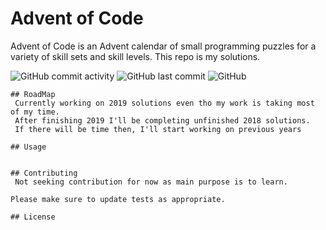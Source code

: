 # Advent of Code 

Advent of Code is an Advent calendar of small programming puzzles for a variety of skill sets and skill levels. This repo is my solutions.

  ![GitHub commit activity](https://img.shields.io/github/commit-activity/m/Faremir/AoC)
  ![GitHub last commit](https://img.shields.io/github/last-commit/Faremir/AoC)
  ![GitHub](https://img.shields.io/github/license/Faremir/AoC)

```
## RoadMap
 Currently working on 2019 solutions even tho my work is taking most of my time. 
 After finishing 2019 I'll be completing unfinished 2018 solutions. 
 If there will be time then, I'll start working on previous years

## Usage
 

## Contributing
 Not seeking contribution for now as main purpose is to learn. 

Please make sure to update tests as appropriate.

## License
